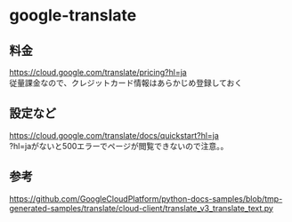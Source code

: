 # google-translate
## 料金
https://cloud.google.com/translate/pricing?hl=ja  
従量課金なので、クレジットカード情報はあらかじめ登録しておく

## 設定など
https://cloud.google.com/translate/docs/quickstart?hl=ja  
?hl=jaがないと500エラーでページが閲覧できないので注意。。

## 参考
https://github.com/GoogleCloudPlatform/python-docs-samples/blob/tmp-generated-samples/translate/cloud-client/translate_v3_translate_text.py 

